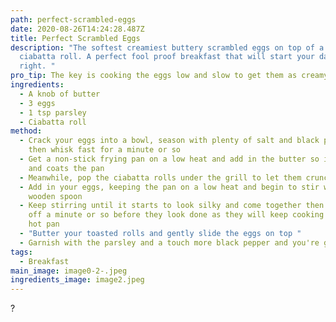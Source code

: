 ```yaml
---
path: perfect-scrambled-eggs
date: 2020-08-26T14:24:28.487Z
title: Perfect Scrambled Eggs
description: "The softest creamiest buttery scrambled eggs on top of a toasted
  ciabatta roll. A perfect fool proof breakfast that will start your day off
  right. "
pro_tip: The key is cooking the eggs low and slow to get them as creamy as possible.
ingredients:
  - A knob of butter
  - 3 eggs
  - 1 tsp parsley
  - Ciabatta roll
method:
  - Crack your eggs into a bowl, season with plenty of salt and black pepper
    then whisk fast for a minute or so
  - Get a non-stick frying pan on a low heat and add in the butter so it melts
    and coats the pan
  - Meanwhile, pop the ciabatta rolls under the grill to let them crunch up
  - Add in your eggs, keeping the pan on a low heat and begin to stir with a
    wooden spoon
  - Keep stirring until it starts to look silky and come together then take it
    off a minute or so before they look done as they will keep cooking in the
    hot pan
  - "Butter your toasted rolls and gently slide the eggs on top "
  - Garnish with the parsley and a touch more black pepper and you're good to go!
tags:
  - Breakfast
main_image: image0-2-.jpeg
ingredients_image: image2.jpeg
---
```

 ?